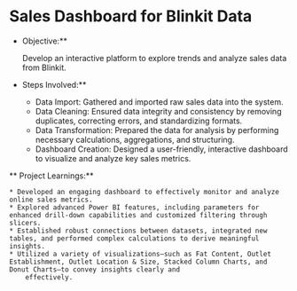 # Sales Dashboard for Blinkit Data 

* Objective:**

  Develop an interactive platform to explore trends and analyze sales data from Blinkit.
  
* Steps Involved:**

    * Data Import: Gathered and imported raw sales data into the system.
    * Data Cleaning: Ensured data integrity and consistency by removing duplicates, correcting errors, and standardizing formats.
    * Data Transformation: Prepared the data for analysis by performing necessary calculations, aggregations, and structuring.
    * Dashboard Creation: Designed a user-friendly, interactive dashboard to visualize and analyze key sales metrics.
      
** Project Learnings:**

    * Developed an engaging dashboard to effectively monitor and analyze online sales metrics.
    * Explored advanced Power BI features, including parameters for enhanced drill-down capabilities and customized filtering through slicers.
    * Established robust connections between datasets, integrated new tables, and performed complex calculations to derive meaningful insights.
    * Utilized a variety of visualizations—such as Fat Content, Outlet Establishment, Outlet Location & Size, Stacked Column Charts, and Donut Charts—to convey insights clearly and 
        effectively.
